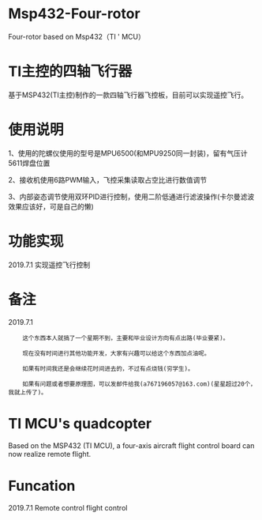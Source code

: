 # Msp432-Four-rotor
Four-rotor based on Msp432（TI ' MCU）

# TI主控的四轴飞行器
基于MSP432(TI主控)制作的一款四轴飞行器飞控板，目前可以实现遥控飞行。

# 使用说明
1、使用的陀螺仪使用的型号是MPU6500(和MPU9250同一封装)，留有气压计5611焊盘位置

2、接收机使用6路PWM输入，飞控采集读取占空比进行数值调节

3、内部姿态调节使用双环PID进行控制，使用二阶低通进行滤波操作(卡尔曼滤波效果应该好，可是自己的懒)

# 功能实现
2019.7.1 实现遥控飞行控制


# 备注
2019.7.1 

		这个东西本人就搞了一个星期不到，主要和毕业设计方向有点出路(毕业要紧)。

		现在没有时间进行其他功能开发，大家有兴趣可以给这个东西加点油呢。
		 
		如果有时间我还是会继续花时间进去的，不过有点烧钱(穷学生)。
		 
		如果有问题或者想要原理图，可以发邮件给我(a767196057@163.com)(星星超过20个，我就上传了)。
		 


# TI MCU's quadcopter
Based on the MSP432 (TI MCU), a four-axis aircraft flight control board can now realize remote flight.

# Funcation
2019.7.1 Remote control flight control

